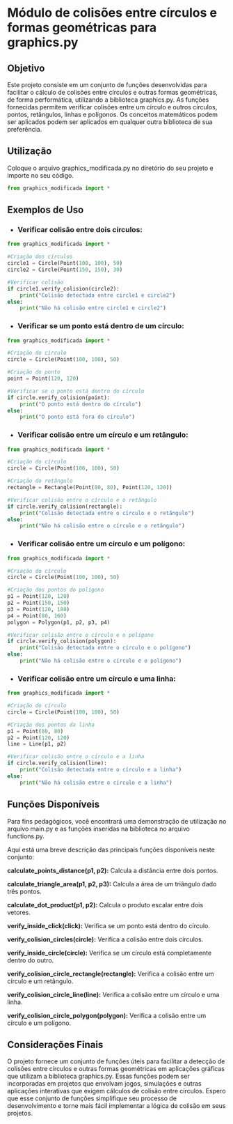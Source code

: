 
# Módulo de colisões entre círculos e formas geométricas para graphics.py

## Objetivo
Este projeto consiste em um conjunto de funções desenvolvidas para facilitar o cálculo de colisões entre círculos e outras formas geométricas, de forma performática, utilizando a biblioteca graphics.py. As funções fornecidas permitem verificar colisões entre um círculo e outros círculos, pontos, retângulos, linhas e polígonos. Os conceitos matemáticos podem ser aplicados podem ser aplicados em qualquer outra biblioteca de sua preferência.


## Utilização
Coloque o arquivo graphics_modificada.py no diretório do seu projeto e importe no seu código.
````python
from graphics_modificada import *
````


## Exemplos de Uso

- ### Verificar colisão entre dois círculos:
````python
from graphics_modificada import *

#Criação dos círculos
circle1 = Circle(Point(100, 100), 50)
circle2 = Circle(Point(150, 150), 30)

#Verificar colisão
if circle1.verify_colision(circle2):
	print("Colisão detectada entre circle1 e circle2")
else:
	print("Não há colisão entre circle1 e circle2")
````

- ### Verificar se um ponto está dentro de um círculo:
````python
from graphics_modificada import *

#Criação do círculo
circle = Circle(Point(100, 100), 50) 

#Criação do ponto
point = Point(120, 120)

#Verificar se o ponto está dentro do círculo
if circle.verify_colision(point):
	print("O ponto está dentro do círculo")
else:
	print("O ponto está fora do círculo")
````

- ### Verificar colisão entre um círculo e um retângulo:
````python
from graphics_modificada import *

#Criação do círculo
circle = Circle(Point(100, 100), 50)

#Criação do retângulo
rectangle = Rectangle(Point(80, 80), Point(120, 120))

#Verificar colisão entre o círculo e o retângulo
if circle.verify_colision(rectangle):
	print("Colisão detectada entre o círculo e o retângulo")
else:
	print("Não há colisão entre o círculo e o retângulo")
````

- ### Verificar colisão entre um círculo e um polígono:

````python
from graphics_modificada import *

#Criação do círculo
circle = Circle(Point(100, 100), 50)

#Criação dos pontos do polígono
p1 = Point(120, 120)
p2 = Point(150, 150)
p3 = Point(120, 180)
p4 = Point(80, 160)
polygon = Polygon(p1, p2, p3, p4)

#Verificar colisão entre o círculo e o polígono
if circle.verify_colision(polygon):
	print("Colisão detectada entre o círculo e o polígono")
else:
	print("Não há colisão entre o círculo e o polígono")
````

- ### Verificar colisão entre um círculo e uma linha:
````python
from graphics_modificada import *

#Criação do círculo
circle = Circle(Point(100, 100), 50)

#Criação dos pontos da linha
p1 = Point(80, 80)
p2 = Point(120, 120)
line = Line(p1, p2)

#Verificar colisão entre o círculo e a linha
if circle.verify_colision(line):
	print("Colisão detectada entre o círculo e a linha")
else:
	print("Não há colisão entre o círculo e a linha")
````


## Funções Disponíveis
 Para fins pedagógicos, você encontrará uma demonstração de utilização no arquivo main.py e as funções inseridas na biblioteca no arquivo functions.py. 

Aqui está uma breve descrição das principais funções disponíveis neste conjunto:

**calculate_points_distance(p1, p2):** Calcula a distância entre dois pontos.

**calculate_triangle_area(p1, p2, p3):** Calcula a área de um triângulo dado três pontos.

**calculate_dot_product(p1, p2):** Calcula o produto escalar entre dois vetores.

**verify_inside_click(click):** Verifica se um ponto está dentro do círculo.

**verify_colision_circles(circle):** Verifica a colisão entre dois círculos.

**verify_inside_circle(circle):** Verifica se um círculo está completamente dentro do outro.

**verify_colision_circle_rectangle(rectangle):** Verifica a colisão entre um círculo e um retângulo.

**verify_colision_circle_line(line):** Verifica a colisão entre um círculo e uma linha.

**verify_colision_circle_polygon(polygon):** Verifica a colisão entre um círculo e um polígono.


## Considerações Finais
O projeto fornece um conjunto de funções úteis para facilitar a detecção de colisões entre círculos e outras formas geométricas em aplicações gráficas que utilizam a biblioteca graphics.py. Essas funções podem ser incorporadas em projetos que envolvam jogos, simulações e outras aplicações interativas que exigem cálculos de colisão entre círculos. Espero que esse conjunto de funções simplifique seu processo de desenvolvimento e torne mais fácil implementar a lógica de colisão em seus projetos.
